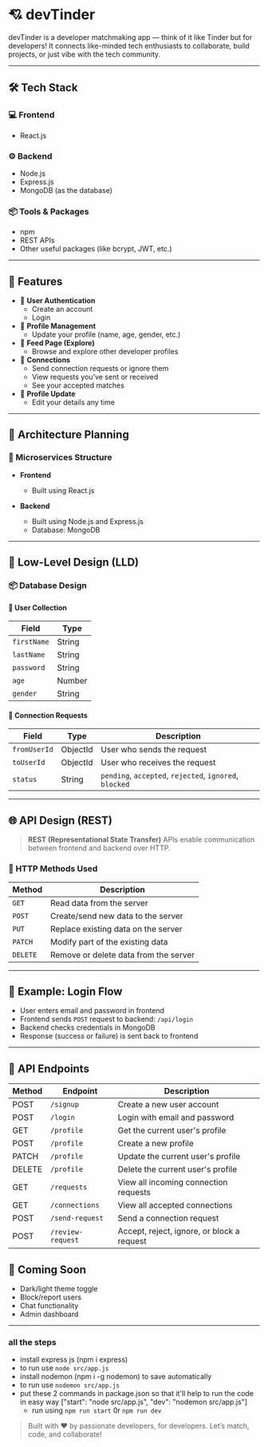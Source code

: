 # 💘 devTinder

devTinder is a developer matchmaking app — think of it like Tinder but for developers! It connects like-minded tech enthusiasts to collaborate, build projects, or just vibe with the tech community.

---

## 🛠️ Tech Stack

### 💻 Frontend
- React.js

### ⚙️ Backend
- Node.js
- Express.js
- MongoDB (as the database)

### 📦 Tools & Packages
- npm
- REST APIs
- Other useful packages (like bcrypt, JWT, etc.)

---

## 🚀 Features

- 🔐 **User Authentication**
  - Create an account
  - Login
- 👤 **Profile Management**
  - Update your profile (name, age, gender, etc.)
- 🧭 **Feed Page (Explore)**
  - Browse and explore other developer profiles
- 🤝 **Connections**
  - Send connection requests or ignore them
  - View requests you’ve sent or received
  - See your accepted matches
- 🔄 **Profile Update**
  - Edit your details any time

---

## 🧩 Architecture Planning

### 🧱 Microservices Structure

- **Frontend**
  - Built using React.js

- **Backend**
  - Built using Node.js and Express.js
  - Database: MongoDB

---

## 🧬 Low-Level Design (LLD)

### 📦 Database Design

#### 👤 User Collection
| Field      | Type     |
|------------|----------|
| `firstName`| String   |
| `lastName` | String   |
| `password` | String   |
| `age`      | Number   |
| `gender`   | String   |

#### 🔗 Connection Requests
| Field      | Type     | Description                         |
|------------|----------|-------------------------------------|
| `fromUserId` | ObjectId | User who sends the request          |
| `toUserId`   | ObjectId | User who receives the request       |
| `status`     | String   | `pending`, `accepted`, `rejected`, `ignored`, `blocked` |

---

## 🌐 API Design (REST)

> **REST (Representational State Transfer)** APIs enable communication between frontend and backend over HTTP.
### 🧾 HTTP Methods Used

| Method   | Description                             |
|----------|-----------------------------------------|
| `GET`    | Read data from the server               |
| `POST`   | Create/send new data to the server      |
| `PUT`    | Replace existing data on the server     |
| `PATCH`  | Modify part of the existing data        |
| `DELETE` | Remove or delete data from the server   |

---

## 📘 Example: Login Flow

- User enters email and password in frontend
- Frontend sends `POST` request to backend: `/api/login`
- Backend checks credentials in MongoDB
- Response (success or failure) is sent back to frontend

---
## 📡 API Endpoints

| Method | Endpoint            | Description                         |
|--------|---------------------|-------------------------------------|
| POST   | `/signup`           | Create a new user account           |
| POST   | `/login`            | Login with email and password       |
| GET    | `/profile`          | Get the current user's profile      |
| POST   | `/profile`          | Create a new profile                |
| PATCH  | `/profile`          | Update the current user's profile   |
| DELETE | `/profile`          | Delete the current user's profile   |
| GET    | `/requests`         | View all incoming connection requests |
| GET    | `/connections`      | View all accepted connections       |
| POST   | `/send-request`     | Send a connection request           |
| POST   | `/review-request`   | Accept, reject, ignore, or block a request |



## 📌 Coming Soon

- Dark/light theme toggle
- Block/report users
- Chat functionality
- Admin dashboard

---


### all the steps
- install express js (npm i express) 
- to run use `node src/app.js`
- install nodemon (npm i -g nodemon) to save automatically
- to run use `nodemon src/app.js`
- put these 2 commands in package.json so that it'll help to run the code in easy way 
["start": "node src/app.js",
   "dev": "nodemon src/app.js"]
   - run using `npm run start` 0r `npm run dev`








> Built with ❤️ by passionate developers, for developers. Let’s match, code, and collaborate!

